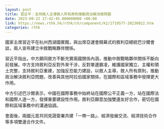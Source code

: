 ```yaml
---
layout: post
title: 習近平：支持敘人主導敘人所有原則推動政治解決敘問題
date: 2023-09-22 17:42:45.000000000 +08:00
link: https://news.rthk.hk/rthk/ch/component/k2/1719577-20230922.htm
categories: rthk
---
```


國家主席習近平在杭州西湖國賓館，與出席亞運會開幕式的敘利亞總統巴沙爾會談，兩人宣布建立中敘戰略夥伴關係。

習近平指出，中方願同敘方不斷充實兩國關係內涵，推動中敘戰略夥伴關係不斷向前發展。中方支持敘利亞反對外來干涉，反對單邊霸凌，維護國家獨立、主權和領土完整，支持敘利亞重建，加強反恐能力建設，以敘人主導，敘人所有原則，推動政治解決敘利亞問題，改善與其他阿拉伯國家關係，在國際和區域事務中發揮更大作用。

中方引述巴沙爾表示，中國在國際事務中始終站在國際公平正義一方，站在國際法和國際人道一方，發揮重要建設性作用。敘利亞願意加強雙邊友好合作，密切在國際和區域事務中的溝通協調。

會面後，兩國元首共同見證簽署共建「一帶一路」、經濟發展交流、經濟技術合作等多項雙邊合作文件。
